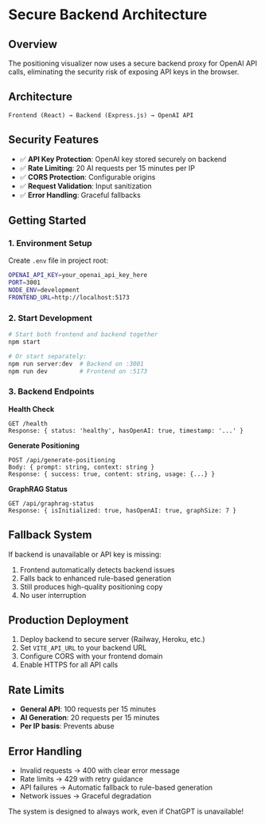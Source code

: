 # Secure Backend Architecture

## Overview
The positioning visualizer now uses a secure backend proxy for OpenAI API calls, eliminating the security risk of exposing API keys in the browser.

## Architecture
```
Frontend (React) → Backend (Express.js) → OpenAI API
```

## Security Features
- ✅ **API Key Protection**: OpenAI key stored securely on backend
- ✅ **Rate Limiting**: 20 AI requests per 15 minutes per IP
- ✅ **CORS Protection**: Configurable origins
- ✅ **Request Validation**: Input sanitization
- ✅ **Error Handling**: Graceful fallbacks

## Getting Started

### 1. Environment Setup
Create `.env` file in project root:
```bash
OPENAI_API_KEY=your_openai_api_key_here
PORT=3001
NODE_ENV=development
FRONTEND_URL=http://localhost:5173
```

### 2. Start Development
```bash
# Start both frontend and backend together
npm start

# Or start separately:
npm run server:dev  # Backend on :3001
npm run dev         # Frontend on :5173
```

### 3. Backend Endpoints

**Health Check**
```
GET /health
Response: { status: 'healthy', hasOpenAI: true, timestamp: '...' }
```

**Generate Positioning**
```
POST /api/generate-positioning
Body: { prompt: string, context: string }
Response: { success: true, content: string, usage: {...} }
```

**GraphRAG Status**
```
GET /api/graphrag-status
Response: { isInitialized: true, hasOpenAI: true, graphSize: 7 }
```

## Fallback System
If backend is unavailable or API key is missing:
1. Frontend automatically detects backend issues
2. Falls back to enhanced rule-based generation
3. Still produces high-quality positioning copy
4. No user interruption

## Production Deployment
1. Deploy backend to secure server (Railway, Heroku, etc.)
2. Set `VITE_API_URL` to your backend URL
3. Configure CORS with your frontend domain
4. Enable HTTPS for all API calls

## Rate Limits
- **General API**: 100 requests per 15 minutes
- **AI Generation**: 20 requests per 15 minutes
- **Per IP basis**: Prevents abuse

## Error Handling
- Invalid requests → 400 with clear error message
- Rate limits → 429 with retry guidance  
- API failures → Automatic fallback to rule-based generation
- Network issues → Graceful degradation

The system is designed to always work, even if ChatGPT is unavailable!